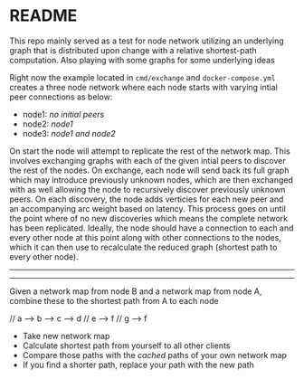 # README

This repo mainly served as a test for node network utilizing an underlying graph that is distributed upon change with a relative shortest-path computation. Also playing with some graphs for some underlying ideas

Right now the example located in `cmd/exchange` and `docker-compose.yml` creates a three node network where each node starts with varying intial peer connections as below:
- node1: _no initial peers_
- node2: _node1_
- node3: _node1 and node2_

On start the node will attempt to replicate the rest of the network map. This involves exchanging graphs with each of the given intial peers to discover the rest of the nodes. On exchange, each node will send back its full graph which may introduce previously unknown nodes, which are then exchanged with as well allowing the node to recursively discover previously unknown peers. On each discovery, the node adds verticies for each new peer and an accompanying arc weight based on latency. This process goes on until the point where of no new discoveries which means the complete network has been replicated. Ideally, the node should have a connection to each and every other node at this point along with other connections to the nodes, which it can then use to recalculate the reduced graph (shortest path to every other node).




------
------


Given a network map from node B and a network map from node A, combine these to the shortest path from A to each node

// a --> b --> c --> d
//			   e --> f
// g --> f

- Take new network map
- Calculate shortest path from yourself to all other clients
- Compare those paths with the *cached* paths of your own network map
- If you find a shorter path, replace your path with the new path